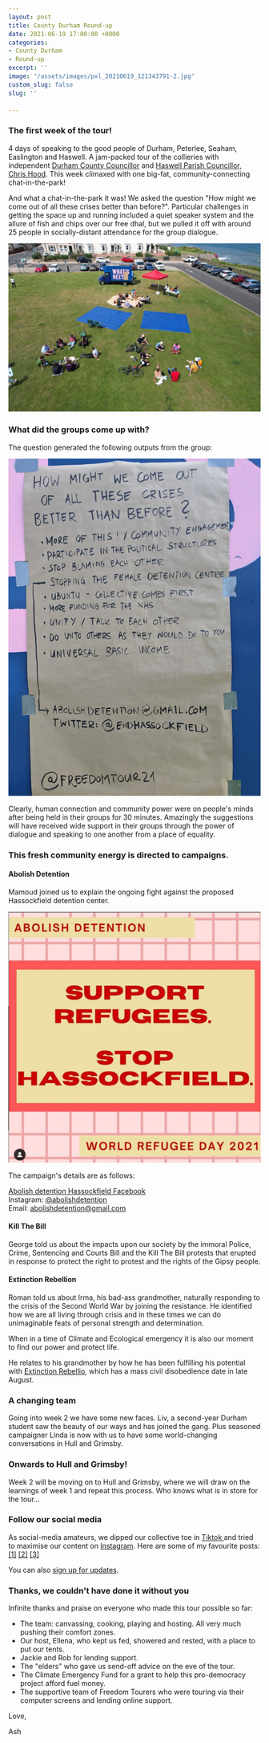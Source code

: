 ```yaml
---
layout: post
title: County Durham Round-up
date: 2021-06-19 17:00:00 +0000
categories:
- County Durham
- Round-up
excerpt: ''
image: "/assets/images/pxl_20210619_121343791-2.jpg"
custom_slug: false
slug: ''

---
```

### The first week of the tour!

4 days of speaking to the good people of Durham, Peterlee, Seaham, Easlington and Haswell. A jam-packed tour of the collieries with independent [Durham County Councillor](https://democracy.durham.gov.uk/mgUserInfo.aspx?UID=8068) and [Haswell Parish Councillor, Chris Hood](https://haswell.parish.durham.gov.uk/councillors/councillor-chris-hood/). This week climaxed with one big-fat, community-connecting chat-in-the-park!

And what a chat-in-the-park it was! We asked the question "How might we come out of all these crises better than before?". Particular challenges in getting the space up and running included a quiet speaker system and the allure of fish and chips over our free dhal, but we pulled it off with around 25 people in socially-distant attendance for the group dialogue.

![](/assets/images/img-20210619-wa0016.jpg)

### What did the groups come up with?

The question generated the following outputs from the group:

![](/assets/images/pxl_20210619_144513293.jpg)

Clearly, human connection and community power were on people's minds after being held in their groups for 30 minutes. Amazingly the suggestions will have received wide support in their groups through the power of dialogue and speaking to one another from a place of equality.

### This fresh community energy is directed to campaigns.

#### Abolish Detention

Mamoud joined us to explain the ongoing fight against the proposed Hassockfield detention center.

![](/assets/images/abolishdetention.png)

The campaign's details are as follows:

[Abolish detention Hassockfield Facebook](facebook.com/abolish-detention-hassockfield)  
Instagram: [@abolishdetention](https://www.instagram.com/abolishdetention/)  
Email: abolishdetention@gmail.com

#### Kill The Bill

George told us about the impacts upon our society by the immoral Police, Crime, Sentencing and Courts Bill and the Kill The Bill protests that erupted in response to protect the right to protest and the rights of the Gipsy people.

#### Extinction Rebellion

Roman told us about Irma, his bad-ass grandmother, naturally responding to the crisis of the Second World War by joining the resistance. He identified how we are all living through crisis and in these times we can do unimaginable feats of personal strength and determination.

When in a time of Climate and Ecological emergency it is also our moment to find our power and protect life.

He relates to his grandmother by how he has been fulfilling his potential with [Extinction Rebellio](https://extinctionrebellion.uk/join-us/ "Extinction Rebellion"), which has a mass civil disobedience date in late August.

### A changing team

Going into week 2 we have some new faces. Liv, a second-year Durham student saw the beauty of our ways and has joined the gang. Plus seasoned campaigner Linda is now with us to have some world-changing conversations in Hull and Grimsby.

### Onwards to Hull and Grimsby!

Week 2 will be moving on to Hull and Grimsby, where we will draw on the learnings of week 1 and repeat this process. Who knows what is in store for the tour...

### Follow our social media

As social-media amateurs, we dipped our collective toe in [Tiktok ](https://www.tiktok.com/@freedomtour21)and tried to maximise our content on [Instagram](agram.com/freedomtour21/). Here are some of my favourite posts: [\[1\]](https://www.instagram.com/p/CQHS6xJJpVG/) [\[2\]](https://www.instagram.com/p/CQOApwrpwSW/) [\[3\]](https://www.tiktok.com/@freedomtour21/video/6973621561584618758)

You can also [sign up for updates](https://freedomtour.uk/join-us/).

### Thanks, we couldn't have done it without you

Infinite thanks and praise on everyone who made this tour possible so far:

* The team: canvassing, cooking, playing and hosting. All very much pushing their comfort zones.
* Our host, Ellena, who kept us fed, showered and rested, with a place to put our tents.
* Jackie and Rob for lending support.
* The "elders" who gave us send-off advice on the eve of the tour.
* The Climate Emergency Fund for a grant to help this pro-democracy project afford fuel money.
* The supportive team of Freedom Tourers who were touring via their computer screens and lending online support.

Love,

Ash
